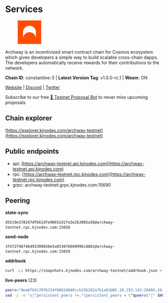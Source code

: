 # Services

<figure><img src="https://raw.githubusercontent.com/kj89/cosmos-images/main/logos/archway.png" alt=""><figcaption></figcaption></figure>

Archway is an incentivized smart contract chain for Cosmos  ecosystem which gives developers a simple way to build  scalable cross-chain dapps. The developers automatically  receive rewards for their contributions to the network.

**Chain ID**: constantine-3 | **Latest Version Tag**: v1.0.0-rc.1 | **Wasm**: ON

[Website](https://archway.io) | [Discord](https://discord.gg/archwayhq) | [Twitter](https://twitter.com/archwayhq)



Subscribe to our free [🤖 Testnet Proposal Bot](https://t.me/kjnodes_testnet_proposal_bot) to never miss upcoming proposals


## Chain explorer
[https://explorer.kjnodes.com/archway-testnet](https://explorer.kjnodes.com/archway-testnet)

## Public endpoints

* api: [https://archway-testnet.api.kjnodes.com](https://archway-testnet.api.kjnodes.com)
* rpc: [https://archway-testnet.rpc.kjnodes.com](https://archway-testnet.rpc.kjnodes.com)
* grpc: archway-testnet.grpc.kjnodes.com:15690

## Peering

**state-sync**

```text
d5519e378247dfb61dfe90652d1fe3e2b3005a5b@archway-testnet.rpc.kjnodes.com:15656
```

**seed-node**

```text
3f472746f46493309650e5a033076689996c8881@archway-testnet.rpc.kjnodes.com:15659
```

**addrbook**
```bash
curl -Ls https://snapshots.kjnodes.com/archway-testnet/addrbook.json > $HOME/.archway/config/addrbook.json
```

**live-peers** (23)
```bash
peers="0ea6fb9170fb324f6862d040ccb33b282a7b1a63@85.10.193.142:26686,261acb73f483d1cace653cb54f7b8815f63b7e56@54.36.227.1:26656,c8171d5b90ea72992408f8cfcd3893256d22aabc@65.109.94.221:40656,d1334258b592ebccb85a917aa65976b74e254a60@65.109.65.248:31656,f259ea40048744ccf6efcea92579a36a4b06035e@34.29.232.227:26656,a28c1d9745dc92641eddcdb3421c34d150eb1f80@120.226.39.231:26656,294a03eabd098fe74ab1d5eac97d9fd11684d3db@120.226.39.215:26656,d5519e378247dfb61dfe90652d1fe3e2b3005a5b@65.109.68.190:15656,5069525117c370eedfca4dbdf79a2d092c3b9687@173.249.49.123:24656,9588fb1df2b32f50ca95c31dd92de0cd4724eac3@120.226.39.200:26656,e5e71ccd387eba74fec51b211e9236fca965af40@46.4.5.45:11556,232018c513b9096a78e42ffa08f3685c4dd6a030@169.0.53.8:26656,b7084c40af131f24ab7e449a9844e0f56c94fa41@51.91.30.173:4000,05413d5814b6efbb1cddec9ae240b2c638a127f5@222.106.187.14:53100,d0a57dec1e14e60e73c9a3f89f7cf351a846bd8a@120.226.39.220:16656,e8d60ff778f3c27f54382ff22c7ac071f2a81027@35.223.36.227:26656,fc4ecb28fc3665af1fed087ca76f611e090442e9@149.102.130.209:26656,3320a6e7d7f1480e832d74d5ada53d8e275458bb@65.108.238.61:24656,7786f708c1851dd433a03f71ec3ff74d65895de7@34.31.130.235:26656,874f0042c20d3808eccb86b523fffe42903034b8@95.217.144.107:11556,5c2a752c9b1952dbed075c56c600c3a79b58c395@195.3.220.140:26946,2854e7247155c5c0c418de40ed168850b4c73c60@85.232.252.19:26156,5ae7629c56c6b710d5129e06a836fcaab06d2cee@43.131.30.29:26656"
sed -i -e "s|^persistent_peers *=.*|persistent_peers = \"$peers\"|" $HOME/.archway/config/config.toml
```
